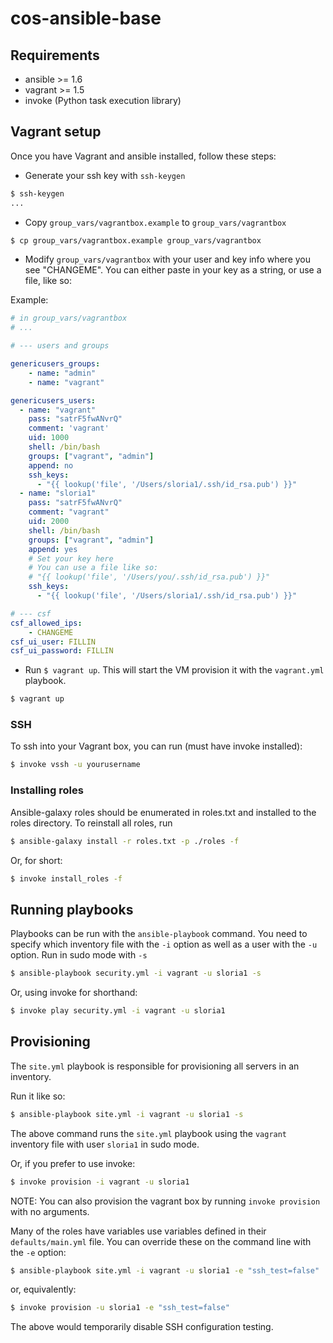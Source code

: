 # cos-ansible-base

## Requirements 

- ansible >= 1.6
- vagrant >= 1.5
- invoke (Python task execution library)

## Vagrant setup

Once you have Vagrant and ansible installed, follow these steps:

- Generate your ssh key with `ssh-keygen`

```bash
$ ssh-keygen
...
```

- Copy `group_vars/vagrantbox.example` to `group_vars/vagrantbox`

```bash
$ cp group_vars/vagrantbox.example group_vars/vagrantbox
```

- Modify `group_vars/vagrantbox` with your user and key info where you see "CHANGEME". You can either paste in your key as a string, or use a file, like so:

Example: 

```yaml
# in group_vars/vagrantbox
# ...

# --- users and groups

genericusers_groups:
    - name: "admin"
    - name: "vagrant"

genericusers_users:
  - name: "vagrant"
    pass: "satrF5fwANvrQ"
    comment: 'vagrant'
    uid: 1000
    shell: /bin/bash
    groups: ["vagrant", "admin"]
    append: no
    ssh_keys:
      - "{{ lookup('file', '/Users/sloria1/.ssh/id_rsa.pub') }}"
  - name: "sloria1"
    pass: "satrF5fwANvrQ"
    comment: "vagrant"
    uid: 2000
    shell: /bin/bash
    groups: ["vagrant", "admin"]
    append: yes
    # Set your key here
    # You can use a file like so:
    # "{{ lookup('file', '/Users/you/.ssh/id_rsa.pub') }}"
    ssh_keys:
      - "{{ lookup('file', '/Users/sloria1/.ssh/id_rsa.pub') }}"

# --- csf
csf_allowed_ips:
    - CHANGEME
csf_ui_user: FILLIN
csf_ui_password: FILLIN

```

- Run `$ vagrant up`. This will start the VM provision it with the `vagrant.yml` playbook.

```bash
$ vagrant up
```

### SSH

To ssh into your Vagrant box, you can run (must have invoke installed):

```bash
$ invoke vssh -u yourusername
```


### Installing roles

Ansible-galaxy roles should be enumerated in roles.txt and installed to the roles directory. To reinstall all roles, run

```bash
$ ansible-galaxy install -r roles.txt -p ./roles -f
```

Or, for short:

```bash
$ invoke install_roles -f
```

## Running playbooks

Playbooks can be run with the `ansible-playbook` command. You need to specify which inventory file with the `-i` option as well as a user with the `-u` option. Run in sudo mode with `-s`

```bash
$ ansible-playbook security.yml -i vagrant -u sloria1 -s
```

Or, using invoke for shorthand:

```bash
$ invoke play security.yml -i vagrant -u sloria1
```

## Provisioning 

The `site.yml` playbook is responsible for provisioning all servers in an inventory.

Run it like so:

```bash
$ ansible-playbook site.yml -i vagrant -u sloria1 -s
```

The above command runs the `site.yml` playbook using the `vagrant` inventory file with user `sloria1` in sudo mode.

Or, if you prefer to use invoke:

```bash
$ invoke provision -i vagrant -u sloria1
```

NOTE: You can also provision the vagrant box by running `invoke provision` with no arguments.

Many of the roles have variables use variables defined in their `defaults/main.yml` file. You can override these on the command line with the `-e` option:

```bash
$ ansible-playbook site.yml -i vagrant -u sloria1 -e "ssh_test=false"
```

or, equivalently:

```bash
$ invoke provision -u sloria1 -e "ssh_test=false"
```

The above would temporarily disable SSH configuration testing.




